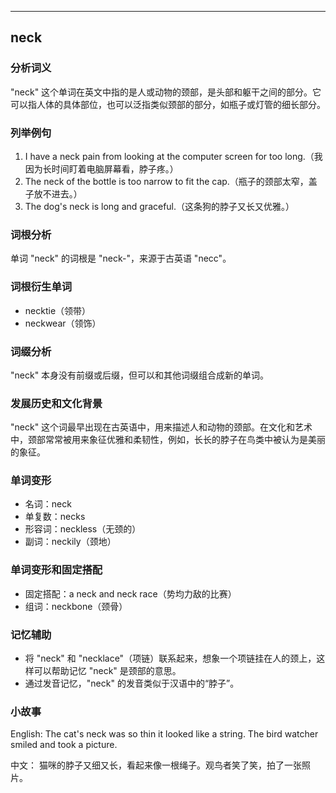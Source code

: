 
---------------
## neck
### 分析词义
"neck" 这个单词在英文中指的是人或动物的颈部，是头部和躯干之间的部分。它可以指人体的具体部位，也可以泛指类似颈部的部分，如瓶子或灯管的细长部分。

### 列举例句
1. I have a neck pain from looking at the computer screen for too long.（我因为长时间盯着电脑屏幕看，脖子疼。）
2. The neck of the bottle is too narrow to fit the cap.（瓶子的颈部太窄，盖子放不进去。）
3. The dog's neck is long and graceful.（这条狗的脖子又长又优雅。）

### 词根分析
单词 "neck" 的词根是 "neck-"，来源于古英语 "necc"。

### 词根衍生单词
- necktie（领带）
- neckwear（领饰）

### 词缀分析
"neck" 本身没有前缀或后缀，但可以和其他词缀组合成新的单词。

### 发展历史和文化背景
"neck" 这个词最早出现在古英语中，用来描述人和动物的颈部。在文化和艺术中，颈部常常被用来象征优雅和柔韧性，例如，长长的脖子在鸟类中被认为是美丽的象征。

### 单词变形
- 名词：neck
- 单复数：necks
- 形容词：neckless（无颈的）
- 副词：neckily（颈地）

### 单词变形和固定搭配
- 固定搭配：a neck and neck race（势均力敌的比赛）
- 组词：neckbone（颈骨）

### 记忆辅助
- 将 "neck" 和 "necklace"（项链）联系起来，想象一个项链挂在人的颈上，这样可以帮助记忆 "neck" 是颈部的意思。
- 通过发音记忆，"neck" 的发音类似于汉语中的“脖子”。

### 小故事
English:
The cat's neck was so thin it looked like a string. The bird watcher smiled and took a picture.

中文：
猫咪的脖子又细又长，看起来像一根绳子。观鸟者笑了笑，拍了一张照片。

